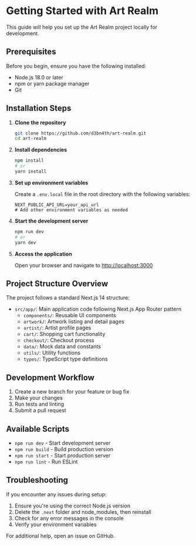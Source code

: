# Getting Started with Art Realm

This guide will help you set up the Art Realm project locally for development.

## Prerequisites

Before you begin, ensure you have the following installed:
- Node.js 18.0 or later
- npm or yarn package manager
- Git

## Installation Steps

1. **Clone the repository**

   ```bash
   git clone https://github.com/d3bn4th/art-realm.git
   cd art-realm
   ```

2. **Install dependencies**

   ```bash
   npm install
   # or
   yarn install
   ```

3. **Set up environment variables**

   Create a `.env.local` file in the root directory with the following variables:
   
   ```
   NEXT_PUBLIC_API_URL=your_api_url
   # Add other environment variables as needed
   ```

4. **Start the development server**

   ```bash
   npm run dev
   # or
   yarn dev
   ```

5. **Access the application**

   Open your browser and navigate to [http://localhost:3000](http://localhost:3000)

## Project Structure Overview

The project follows a standard Next.js 14 structure:

- `src/app/`: Main application code following Next.js App Router pattern
  - `components/`: Reusable UI components
  - `artwork/`: Artwork listing and detail pages
  - `artist/`: Artist profile pages
  - `cart/`: Shopping cart functionality
  - `checkout/`: Checkout process
  - `data/`: Mock data and constants
  - `utils/`: Utility functions
  - `types/`: TypeScript type definitions

## Development Workflow

1. Create a new branch for your feature or bug fix
2. Make your changes
3. Run tests and linting
4. Submit a pull request

## Available Scripts

- `npm run dev` - Start development server
- `npm run build` - Build production version
- `npm run start` - Start production server
- `npm run lint` - Run ESLint

## Troubleshooting

If you encounter any issues during setup:

1. Ensure you're using the correct Node.js version
2. Delete the `.next` folder and node_modules, then reinstall
3. Check for any error messages in the console
4. Verify your environment variables

For additional help, open an issue on GitHub. 
